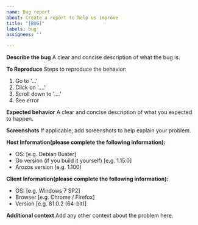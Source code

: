 ```yaml
---
name: Bug report
about: Create a report to help us improve
title: "[BUG]"
labels: bug
assignees: ''

---
```


**Describe the bug**
A clear and concise description of what the bug is.

**To Reproduce**
Steps to reproduce the behavior:
1. Go to '...'
2. Click on '....'
3. Scroll down to '....'
4. See error

**Expected behavior**
A clear and concise description of what you expected to happen.

**Screenshots**
If applicable, add screenshots to help explain your problem.

**Host Information(please complete the following information):**
 - OS: [e.g. Debian Buster]
 - Go version (if you build it yourself) [e.g. 1.15.0]
 - Arozos version (e.g. 1.100)

**Client Information(please complete the following information):**
 - OS: [e.g. Windows 7 SP2]
 - Browser [e.g. Chrome / Firefox]
 - Version [e.g. 81.0.2 (64-bit)]

**Additional context**
Add any other context about the problem here.
